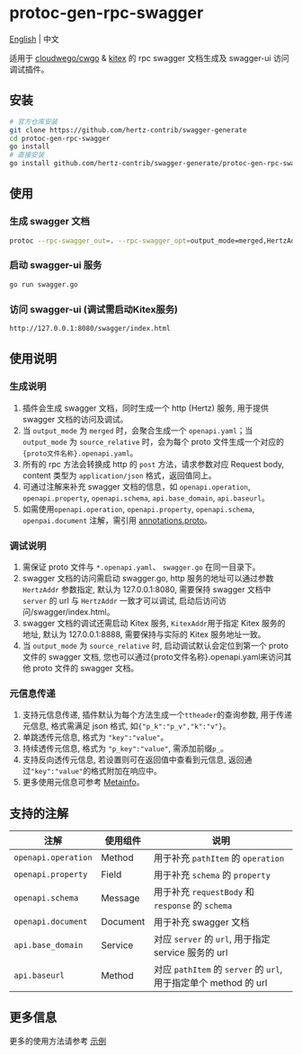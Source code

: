 # protoc-gen-rpc-swagger

[English](README.md) | 中文

适用于 [cloudwego/cwgo](https://github.com/cloudwego/cwgo) & [kitex](https://github.com/cloudwego/kitex) 的 rpc swagger 文档生成及 swagger-ui 访问调试插件。

## 安装

```sh
# 官方仓库安装
git clone https://github.com/hertz-contrib/swagger-generate
cd protoc-gen-rpc-swagger
go install
# 直接安装
go install github.com/hertz-contrib/swagger-generate/protoc-gen-rpc-swagger@latest
```

## 使用

### 生成 swagger 文档

```sh
protoc --rpc-swagger_out=. --rpc-swagger_opt=output_mode=merged,HertzAddr=127.0.0.1:8080,KitexAddr=127.0.0.1:8888 -I . hello.proto
```
### 启动 swagger-ui 服务

```sh
go run swagger.go
```

### 访问 swagger-ui (调试需启动Kitex服务)

```sh
http://127.0.0.1:8080/swagger/index.html
```

## 使用说明

### 生成说明
1. 插件会生成 swagger 文档，同时生成一个 http (Hertz) 服务, 用于提供 swagger 文档的访问及调试。
2. 当 `output_mode` 为 `merged` 时，会聚合生成一个 `openapi.yaml`；当 `output_mode` 为 `source_relative` 时，会为每个 proto 文件生成一个对应的 `{proto文件名称}.openapi.yaml`。
3. 所有的 rpc 方法会转换成 http 的 `post` 方法，请求参数对应 Request body, content 类型为 `application/json` 格式，返回值同上。
4. 可通过注解来补充 swagger 文档的信息，如 `openapi.operation`, `openapi.property`, `openapi.schema`, `api.base_domain`, `api.baseurl`。
5. 如需使用`openapi.operation`, `openapi.property`, `openapi.schema`, `openpai.document` 注解，需引用 [annotations.proto](example/openapi/annotations.proto)。

### 调试说明
1. 需保证 proto 文件与 `*.openapi.yaml`、 `swagger.go` 在同一目录下。
2. swagger 文档的访问需启动 swagger.go, http 服务的地址可以通过参数 `HertzAddr` 参数指定, 默认为 127.0.0.1:8080, 需要保持 swagger 文档中 `server` 的 url 与 `HertzAddr` 一致才可以调试, 启动后访问访问/swagger/index.html。
3. swagger 文档的调试还需启动 Kitex 服务, `KitexAddr`用于指定 Kitex 服务的地址, 默认为 127.0.0.1:8888, 需要保持与实际的 Kitex 服务地址一致。
4. 当 `output_mode` 为 `source_relative` 时, 启动调试默认会定位到第一个 proto 文件的 swagger 文档, 您也可以通过{proto文件名称}.openapi.yaml来访问其他 proto 文件的 swagger 文档。

### 元信息传递
1. 支持元信息传递, 插件默认为每个方法生成一个`ttheader`的查询参数, 用于传递元信息, 格式需满足 json 格式, 如`{"p_k":"p_v","k":"v"}`。
2. 单跳透传元信息, 格式为 `"key":"value"`。
3. 持续透传元信息, 格式为 `"p_key":"value"`, 需添加前缀`p_`。
4. 支持反向透传元信息, 若设置则可在返回值中查看到元信息, 返回通过`"key":"value"`的格式附加在响应中。
5. 更多使用元信息可参考 [Metainfo](https://www.cloudwego.io/zh/docs/kitex/tutorials/advanced-feature/metainfo/)。

## 支持的注解

| 注解                  | 使用组件     | 说明                                                    |  
|---------------------|----------|-------------------------------------------------------|
| `openapi.operation` | Method   | 用于补充 `pathItem` 的 `operation`                         |
| `openapi.property`  | Field    | 用于补充 `schema` 的 `property`                            |
| `openapi.schema`    | Message  | 用于补充 `requestBody` 和 `response` 的 `schema`            |
| `openapi.document`  | Document | 用于补充 swagger 文档                                       |
| `api.base_domain`   | Service  | 对应 `server` 的 `url`, 用于指定 service 服务的 url             |
| `api.baseurl`       | Method   | 对应 `pathItem` 的 `server` 的 `url`, 用于指定单个 method 的 url |

## 更多信息

更多的使用方法请参考 [示例](example/hello.proto)





